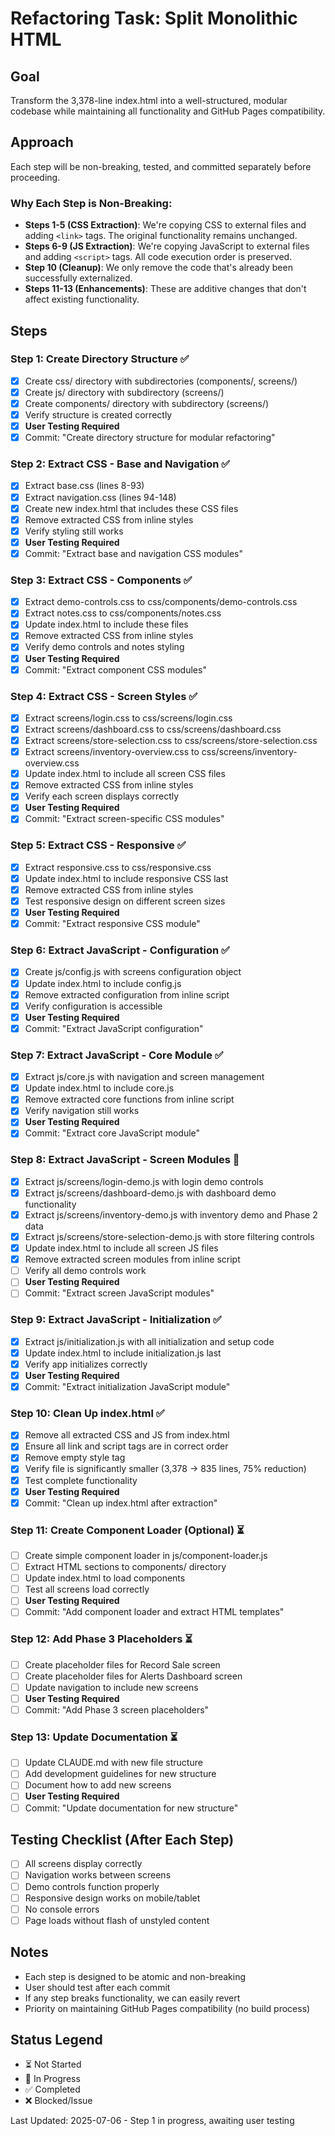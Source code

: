 # Refactoring Task: Split Monolithic HTML

## Goal
Transform the 3,378-line index.html into a well-structured, modular codebase while maintaining all functionality and GitHub Pages compatibility.

## Approach
Each step will be non-breaking, tested, and committed separately before proceeding.

### Why Each Step is Non-Breaking:
- **Steps 1-5 (CSS Extraction)**: We're copying CSS to external files and adding `<link>` tags. The original functionality remains unchanged.
- **Steps 6-9 (JS Extraction)**: We're copying JavaScript to external files and adding `<script>` tags. All code execution order is preserved.
- **Step 10 (Cleanup)**: We only remove the code that's already been successfully externalized.
- **Steps 11-13 (Enhancements)**: These are additive changes that don't affect existing functionality.

## Steps

### Step 1: Create Directory Structure ✅
- [x] Create css/ directory with subdirectories (components/, screens/)
- [x] Create js/ directory with subdirectory (screens/)
- [x] Create components/ directory with subdirectory (screens/)
- [x] Verify structure is created correctly
- [x] **User Testing Required**
- [x] Commit: "Create directory structure for modular refactoring"

### Step 2: Extract CSS - Base and Navigation ✅
- [x] Extract base.css (lines 8-93)
- [x] Extract navigation.css (lines 94-148)
- [x] Create new index.html that includes these CSS files
- [x] Remove extracted CSS from inline styles
- [x] Verify styling still works
- [x] **User Testing Required**
- [x] Commit: "Extract base and navigation CSS modules"

### Step 3: Extract CSS - Components ✅
- [x] Extract demo-controls.css to css/components/demo-controls.css
- [x] Extract notes.css to css/components/notes.css
- [x] Update index.html to include these files
- [x] Remove extracted CSS from inline styles
- [x] Verify demo controls and notes styling
- [x] **User Testing Required**
- [x] Commit: "Extract component CSS modules"

### Step 4: Extract CSS - Screen Styles ✅
- [x] Extract screens/login.css to css/screens/login.css
- [x] Extract screens/dashboard.css to css/screens/dashboard.css
- [x] Extract screens/store-selection.css to css/screens/store-selection.css
- [x] Extract screens/inventory-overview.css to css/screens/inventory-overview.css
- [x] Update index.html to include all screen CSS files
- [x] Remove extracted CSS from inline styles
- [x] Verify each screen displays correctly
- [x] **User Testing Required**
- [x] Commit: "Extract screen-specific CSS modules"

### Step 5: Extract CSS - Responsive ✅
- [x] Extract responsive.css to css/responsive.css
- [x] Update index.html to include responsive CSS last
- [x] Remove extracted CSS from inline styles
- [x] Test responsive design on different screen sizes
- [x] **User Testing Required**
- [x] Commit: "Extract responsive CSS module"

### Step 6: Extract JavaScript - Configuration ✅
- [x] Create js/config.js with screens configuration object
- [x] Update index.html to include config.js
- [x] Remove extracted configuration from inline script
- [x] Verify configuration is accessible
- [x] **User Testing Required**
- [x] Commit: "Extract JavaScript configuration"

### Step 7: Extract JavaScript - Core Module ✅
- [x] Extract js/core.js with navigation and screen management
- [x] Update index.html to include core.js
- [x] Remove extracted core functions from inline script
- [x] Verify navigation still works
- [x] **User Testing Required**
- [x] Commit: "Extract core JavaScript module"

### Step 8: Extract JavaScript - Screen Modules 🔄
- [x] Extract js/screens/login-demo.js with login demo controls
- [x] Extract js/screens/dashboard-demo.js with dashboard demo functionality
- [x] Extract js/screens/inventory-demo.js with inventory demo and Phase 2 data
- [x] Extract js/screens/store-selection-demo.js with store filtering controls
- [x] Update index.html to include all screen JS files
- [x] Remove extracted screen modules from inline script
- [ ] Verify all demo controls work
- [ ] **User Testing Required**
- [ ] Commit: "Extract screen JavaScript modules"

### Step 9: Extract JavaScript - Initialization ✅
- [x] Extract js/initialization.js with all initialization and setup code
- [x] Update index.html to include initialization.js last
- [x] Verify app initializes correctly
- [x] **User Testing Required**
- [x] Commit: "Extract initialization JavaScript module"

### Step 10: Clean Up index.html ✅
- [x] Remove all extracted CSS and JS from index.html
- [x] Ensure all link and script tags are in correct order
- [x] Remove empty style tag
- [x] Verify file is significantly smaller (3,378 → 835 lines, 75% reduction)
- [x] Test complete functionality
- [x] **User Testing Required**
- [x] Commit: "Clean up index.html after extraction"

### Step 11: Create Component Loader (Optional) ⏳
- [ ] Create simple component loader in js/component-loader.js
- [ ] Extract HTML sections to components/ directory
- [ ] Update index.html to load components
- [ ] Test all screens load correctly
- [ ] **User Testing Required**
- [ ] Commit: "Add component loader and extract HTML templates"

### Step 12: Add Phase 3 Placeholders ⏳
- [ ] Create placeholder files for Record Sale screen
- [ ] Create placeholder files for Alerts Dashboard screen
- [ ] Update navigation to include new screens
- [ ] **User Testing Required**
- [ ] Commit: "Add Phase 3 screen placeholders"

### Step 13: Update Documentation ⏳
- [ ] Update CLAUDE.md with new file structure
- [ ] Add development guidelines for new structure
- [ ] Document how to add new screens
- [ ] **User Testing Required**
- [ ] Commit: "Update documentation for new structure"

## Testing Checklist (After Each Step)
- [ ] All screens display correctly
- [ ] Navigation works between screens
- [ ] Demo controls function properly
- [ ] Responsive design works on mobile/tablet
- [ ] No console errors
- [ ] Page loads without flash of unstyled content

## Notes
- Each step is designed to be atomic and non-breaking
- User should test after each commit
- If any step breaks functionality, we can easily revert
- Priority on maintaining GitHub Pages compatibility (no build process)

## Status Legend
- ⏳ Not Started
- 🔄 In Progress
- ✅ Completed
- ❌ Blocked/Issue

Last Updated: 2025-07-06 - Step 1 in progress, awaiting user testing